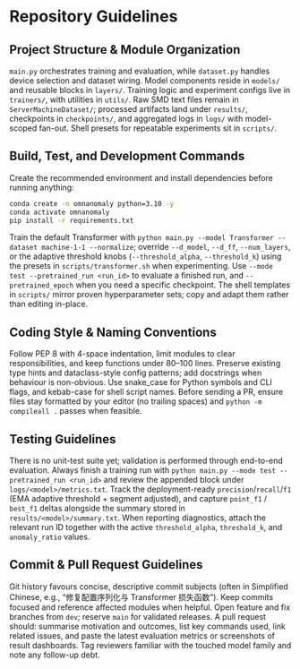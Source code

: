 # Repository Guidelines

## Project Structure & Module Organization
`main.py` orchestrates training and evaluation, while `dataset.py` handles device selection and dataset wiring. Model components reside in `models/` and reusable blocks in `layers/`. Training logic and experiment configs live in `trainers/`, with utilities in `utils/`. Raw SMD text files remain in `ServerMachineDataset/`; processed artifacts land under `results/`, checkpoints in `checkpoints/`, and aggregated logs in `logs/` with model-scoped fan-out. Shell presets for repeatable experiments sit in `scripts/`.

## Build, Test, and Development Commands
Create the recommended environment and install dependencies before running anything:
```bash
conda create -n omnanomaly python=3.10 -y
conda activate omnanomaly
pip install -r requirements.txt
```
Train the default Transformer with `python main.py --model Transformer --dataset machine-1-1 --normalize`; override `--d_model`, `--d_ff`, `--num_layers`, or the adaptive threshold knobs (`--threshold_alpha`, `--threshold_k`) using the presets in `scripts/transformer.sh` when experimenting. Use `--mode test --pretrained_run <run_id>` to evaluate a finished run, and `--pretrained_epoch` when you need a specific checkpoint. The shell templates in `scripts/` mirror proven hyperparameter sets; copy and adapt them rather than editing in-place.

## Coding Style & Naming Conventions
Follow PEP 8 with 4-space indentation, limit modules to clear responsibilities, and keep functions under 80–100 lines. Preserve existing type hints and dataclass-style config patterns; add docstrings when behaviour is non-obvious. Use snake_case for Python symbols and CLI flags, and kebab-case for shell script names. Before sending a PR, ensure files stay formatted by your editor (no trailing spaces) and `python -m compileall .` passes when feasible.

## Testing Guidelines
There is no unit-test suite yet; validation is performed through end-to-end evaluation. Always finish a training run with `python main.py --mode test --pretrained_run <run_id>` and review the appended block under `logs/<model>/metrics.txt`. Track the deployment-ready `precision`/`recall`/`f1` (EMA adaptive threshold + segment adjusted), and capture `point_f1` / `best_f1` deltas alongside the summary stored in `results/<model>/summary.txt`. When reporting diagnostics, attach the relevant run ID together with the active `threshold_alpha`, `threshold_k`, and `anomaly_ratio` values.

## Commit & Pull Request Guidelines
Git history favours concise, descriptive commit subjects (often in Simplified Chinese, e.g., “修复配置序列化与 Transformer 损失函数”). Keep commits focused and reference affected modules when helpful. Open feature and fix branches from `dev`; reserve `main` for validated releases. A pull request should: summarise motivation and outcomes, list key commands used, link related issues, and paste the latest evaluation metrics or screenshots of result dashboards. Tag reviewers familiar with the touched model family and note any follow-up debt.
